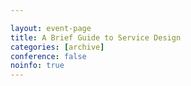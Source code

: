 ```yaml
---

layout: event-page
title: A Brief Guide to Service Design
categories: [archive]
conference: false
noinfo: true
---
```




